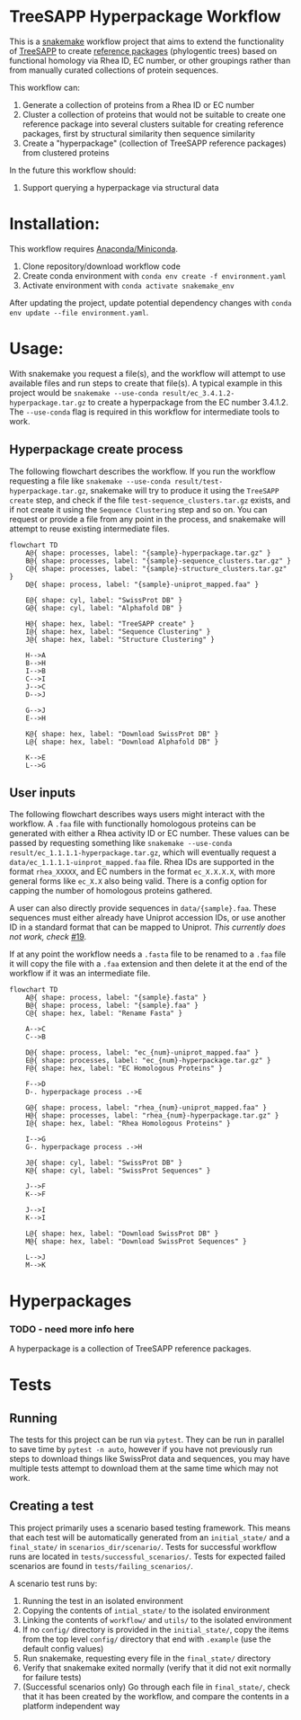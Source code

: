# TreeSAPP Hyperpackage Workflow

This is a [snakemake](https://snakemake.github.io/) workflow project that aims to extend the functionality of
[TreeSAPP](https://github.com/hallamlab/TreeSAPP) to create [reference packages](https://github.com/hallamlab/TreeSAPP/wiki/Building-reference-packages-with-TreeSAPP#step-2-creating-the-reference-package)
(phylogentic trees) based on functional homology via Rhea ID, EC number, or other groupings rather than from manually
curated collections of protein sequences. 

This workflow can:

1. Generate a collection of proteins from a Rhea ID or EC number
2. Cluster a collection of proteins that would not be suitable to create one reference package into several clusters suitable for creating reference packages, first by structural similarity then sequence similarity
3. Create a "hyperpackage" (collection of TreeSAPP reference packages) from clustered proteins

In the future this workflow should:

1. Support querying a hyperpackage via structural data

# Installation:

This workflow requires [Anaconda/Miniconda](https://www.anaconda.com/docs/getting-started/miniconda/install). 

1. Clone repository/download workflow code
2. Create conda environment with `conda env create -f environment.yaml`
3. Activate environment with `conda activate snakemake_env`

After updating the project, update potential dependency changes with `conda env update --file environment.yaml`.

# Usage:

With snakemake you request a file(s), and the workflow will attempt to use available files and run steps to create that
file(s). A typical example in this project would be `snakemake --use-conda result/ec_3.4.1.2-hyperpackage.tar.gz` to create a
hyperpackage from the EC number 3.4.1.2. The `--use-conda` flag is required in this workflow for intermediate tools to
work.

## Hyperpackage create process

The following flowchart describes the workflow. If you run the workflow requesting a file like `snakemake --use-conda result/test-hyperpackage.tar.gz`,
snakemake will try to produce it using the `TreeSAPP create` step, and check if the file `test-sequence_clusters.tar.gz`
exists, and if not create it using the `Sequence Clustering` step and so on. You can request or provide a file from any
point in the process, and snakemake will attempt to reuse existing intermediate files. 

```mermaid
flowchart TD
    A@{ shape: processes, label: "{sample}-hyperpackage.tar.gz" }
    B@{ shape: processes, label: "{sample}-sequence_clusters.tar.gz" }
    C@{ shape: processes, label: "{sample}-structure_clusters.tar.gz" }
    D@{ shape: process, label: "{sample}-uniprot_mapped.faa" }

    E@{ shape: cyl, label: "SwissProt DB" }
    G@{ shape: cyl, label: "Alphafold DB" }

    H@{ shape: hex, label: "TreeSAPP create" }
    I@{ shape: hex, label: "Sequence Clustering" }
    J@{ shape: hex, label: "Structure Clustering" }

    H-->A
    B-->H
    I-->B
    C-->I
    J-->C
    D-->J

    G-->J
    E-->H

    K@{ shape: hex, label: "Download SwissProt DB" }
    L@{ shape: hex, label: "Download Alphafold DB" }

    K-->E
    L-->G
```

## User inputs

The following flowchart describes ways users might interact with the workflow. A `.faa` file with functionally
homologous proteins can be generated with either a Rhea activity ID or EC number. These values can be passed by
requesting something like `snakemake --use-conda result/ec_1.1.1.1-hyperpackage.tar.gz`, which will eventually request a
`data/ec_1.1.1.1-uinprot_mapped.faa` file. Rhea IDs are supported in the format `rhea_XXXXX`, and EC numbers in the format
`ec_X.X.X.X`, with more general forms like `ec_X.X` also being valid. There is a config option for capping the number of
homologous proteins gathered. 

A user can also directly provide sequences in `data/{sample}.faa`. These sequences must either already have Uniprot
accession IDs, or use another ID in a standard format that can be mapped to Uniprot. *This currently does not work, check*
[#19](https://github.com/RyloByte/TS-Capstone-2025/issues/19).

If at any point the workflow needs a `.fasta` file to be renamed to a `.faa` file it will copy the file with a `.faa`
extension and then delete it at the end of the workflow if it was an intermediate file. 

```mermaid
flowchart TD
    A@{ shape: process, label: "{sample}.fasta" }
    B@{ shape: process, label: "{sample}.faa" }
    C@{ shape: hex, label: "Rename Fasta" }

    A-->C
    C-->B

    D@{ shape: process, label: "ec_{num}-uniprot_mapped.faa" }
    E@{ shape: processes, label: "ec_{num}-hyperpackage.tar.gz" }
    F@{ shape: hex, label: "EC Homologous Proteins" }

    F-->D
    D-. hyperpackage process .->E

    G@{ shape: process, label: "rhea_{num}-uniprot_mapped.faa" }
    H@{ shape: processes, label: "rhea_{num}-hyperpackage.tar.gz" }
    I@{ shape: hex, label: "Rhea Homologous Proteins" }

    I-->G
    G-. hyperpackage process .->H

    J@{ shape: cyl, label: "SwissProt DB" }
    K@{ shape: cyl, label: "SwissProt Sequences" }

    J-->F
    K-->F

    J-->I
    K-->I

    L@{ shape: hex, label: "Download SwissProt DB" }
    M@{ shape: hex, label: "Download SwissProt Sequences" }

    L-->J
    M-->K
```

# Hyperpackages

### TODO - need more info here

A hyperpackage is a collection of TreeSAPP reference packages. 

# Tests

## Running

The tests for this project can be run via `pytest`. They can be run in parallel to save time by `pytest -n auto`,
however if you have not previously run steps to download things like SwissProt data and sequences, you may have
multiple tests attempt to download them at the same time which may not work.

## Creating a test

This project primarily uses a scenario based testing framework. This means that each test will be automatically generated from an
`initial_state/` and a `final_state/` in `scenarios_dir/scenario/`. Tests for successful workflow runs are located in
`tests/successful_scenarios/`. Tests for expected failed scenarios are found in `tests/failing_scenarios/`.

A scenario test runs by:

1. Running the test in an isolated environment
2. Copying the contents of `intial_state/` to the isolated environment
3. Linking the contents of `workflow/` and `utils/` to the isolated environment
4. If no `config/` directory is provided in the `initial_state/`, copy the items from the top level `config/` directory that end with `.example` (use the default config values)
5. Run snakemake, requesting every file in the `final_state/` directory
6. Verify that snakemake exited normally (verify that it did not exit normally for failure tests)
7. (Successful scenarios only) Go through each file in `final_state/`, check that it has been created by the workflow, and compare the contents in a platform independent way
